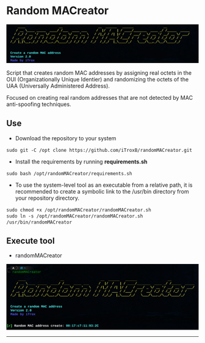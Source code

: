 # **Random MACreator**


![](/img/random1.png)

Script that creates random MAC addresses by assigning real octets in the OUI (Organizationally Unique Identier) and randomizing the octets of the UAA (Universally Administered Address).

Focused on creating real random addresses that are not detected by MAC anti-spoofing techniques.

## Use

* Download the repository to your system

```shell
sudo git -C /opt clone https://github.com/iTroxB/randomMACreator.git
```

* Install the requirements by running **requirements.sh**

```shell
sudo bash /opt/randomMACreator/requirements.sh
```

* To use the system-level tool as an executable from a relative path, it is recommended to create a symbolic link to the /usr/bin directory from your repository directory.

```shell
sudo chmod +x /opt/randomMACreator/randomMACreator.sh
sudo ln -s /opt/randomMACreator/randomMACreator.sh /usr/bin/randomMACreator
```

## Execute tool

- randomMACreator

![](/img/random2.png)

---
